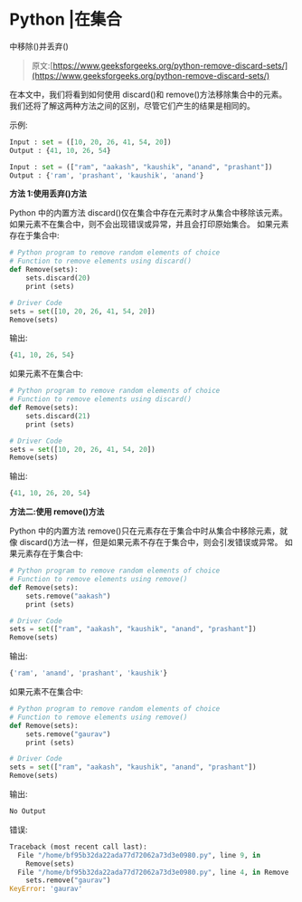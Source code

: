 # Python |在集合

中移除()并丢弃()

> 原文:[https://www.geeksforgeeks.org/python-remove-discard-sets/](https://www.geeksforgeeks.org/python-remove-discard-sets/)

在本文中，我们将看到如何使用 discard()和 remove()方法移除集合中的元素。我们还将了解这两种方法之间的区别，尽管它们产生的结果是相同的。

示例:

```py
Input : set = ([10, 20, 26, 41, 54, 20])
Output : {41, 10, 26, 54}

Input : set = (["ram", "aakash", "kaushik", "anand", "prashant"])
Output : {'ram', 'prashant', 'kaushik', 'anand'}

```

**方法 1:使用丢弃()方法**

Python 中的内置方法 discard()仅在集合中存在元素时才从集合中移除该元素。如果元素不在集合中，则不会出现错误或异常，并且会打印原始集合。
如果元素存在于集合中:

```py
# Python program to remove random elements of choice
# Function to remove elements using discard()
def Remove(sets):
    sets.discard(20)
    print (sets)

# Driver Code
sets = set([10, 20, 26, 41, 54, 20])
Remove(sets)
```

输出:

```py
{41, 10, 26, 54}

```

如果元素不在集合中:

```py
# Python program to remove random elements of choice
# Function to remove elements using discard()
def Remove(sets):
    sets.discard(21)
    print (sets)

# Driver Code
sets = set([10, 20, 26, 41, 54, 20])
Remove(sets)
```

输出:

```py
{41, 10, 26, 20, 54}

```

**方法二:使用 remove()方法**

Python 中的内置方法 remove()只在元素存在于集合中时从集合中移除元素，就像 discard()方法一样，但是如果元素不存在于集合中，则会引发错误或异常。
如果元素存在于集合中:

```py
# Python program to remove random elements of choice
# Function to remove elements using remove()
def Remove(sets):
    sets.remove("aakash")
    print (sets)

# Driver Code
sets = set(["ram", "aakash", "kaushik", "anand", "prashant"])
Remove(sets)
```

输出:

```py
{'ram', 'anand', 'prashant', 'kaushik'}

```

如果元素不在集合中:

```py
# Python program to remove random elements of choice
# Function to remove elements using remove()
def Remove(sets):
    sets.remove("gaurav")
    print (sets)

# Driver Code
sets = set(["ram", "aakash", "kaushik", "anand", "prashant"])
Remove(sets)
```

输出:

```py
No Output

```

错误:

```py
Traceback (most recent call last):
  File "/home/bf95b32da22ada77d72062a73d3e0980.py", line 9, in 
    Remove(sets)
  File "/home/bf95b32da22ada77d72062a73d3e0980.py", line 4, in Remove
    sets.remove("gaurav")
KeyError: 'gaurav'
```